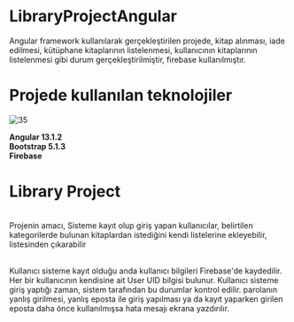 # LibraryProjectAngular
Angular framework kullanılarak gerçekleştirilen projede, kitap alınması, iade edilmesi, kütüphane kitaplarının listelenmesi, kullanıcının kitaplarının listelenmesi gibi durum gerçekleştirilmiştir, firebase kullanılmıştır.

# Projede kullanılan teknolojiler
![35](https://user-images.githubusercontent.com/49997690/147836151-fc0f9faa-7758-492f-b915-fe425778988e.PNG)
<br/>

**Angular 13.1.2** <br/>
**Bootstrap 5.1.3** <br/>
**Firebase** <br/>

# Library Project 
<br/>
Projenin amacı,
Sisteme kayıt olup giriş yapan kullanıcılar, belirtilen kategorilerde bulunan kitaplardan istediğini kendi listelerine ekleyebilir, listesinden çıkarabilir<br/>
<br/>

Kullanıcı sisteme kayıt olduğu anda kullanıcı bilgileri Firebase'de kaydedilir. Her bir kullanıcının kendisine ait User UID bilgisi bulunur.
Kullanıcı sisteme giriş yaptığı zaman, sistem tarafından bu durumlar kontrol edilir. parolanın yanlış girilmesi, yanlış eposta ile giriş yapılması ya da kayıt yaparken girilen eposta daha önce kullanılmışsa hata mesajı ekrana yazdırılır.

